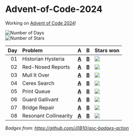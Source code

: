 # Advent-of-Code-2024

Working on [Advent of Code 2024](https://adventofcode.com/2024/)!

![Number of Days](https://img.shields.io/badge/days%20completed-8-red)  
![Number of Stars](https://img.shields.io/badge/stars%20⭐-16-yellow)

| Day | Problem               | A                     | B                     | Stars won                                            |
|----:|:----------------------|:----------------------|:----------------------|:-----------------------------------------------------|
|  01 | Historian Hysteria    | [**A**](01/a/main.go) | [**B**](01/b/main.go) | ![](https://img.shields.io/badge/stars%20⭐-2-yellow) |
|  02 | Red-Nosed Reports     | [**A**](02/a/main.go) | [**B**](02/b/main.go) | ![](https://img.shields.io/badge/stars%20⭐-2-yellow) |
|  03 | Mull It Over          | [**A**](03/a/main.go) | [**B**](03/b/main.go) | ![](https://img.shields.io/badge/stars%20⭐-2-yellow) |
|  04 | Ceres Search          | [**A**](04/a/main.go) | [**B**](04/b/main.go) | ![](https://img.shields.io/badge/stars%20⭐-2-yellow) |
|  05 | Print Queue           | [**A**](05/a/main.go) | [**B**](05/b/main.go) | ![](https://img.shields.io/badge/stars%20⭐-2-yellow) |
|  06 | Guard Gallivant       | [**A**](06/a/main.go) | [**B**](06/b/main.go) | ![](https://img.shields.io/badge/stars%20⭐-2-yellow) |
|  07 | Bridge Repair         | [**A**](07/a/main.go) | [**B**](07/b/main.go) | ![](https://img.shields.io/badge/stars%20⭐-2-yellow) |
|  08 | Resonant Collinearity | [**A**](08/a/main.go) | [**B**](08/b/main.go) | ![](https://img.shields.io/badge/stars%20⭐-2-yellow) |

*Badges from: https://github.com/J0B10/aoc-badges-action*
